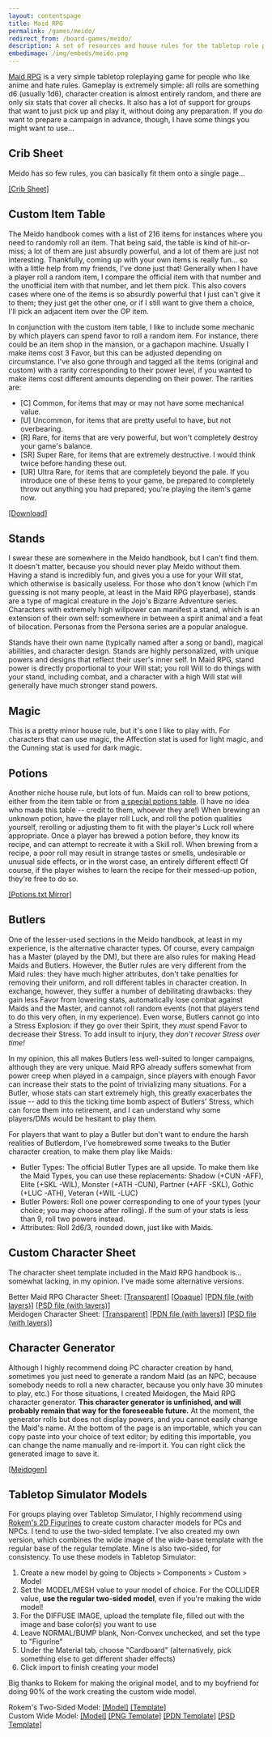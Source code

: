 ```yaml
---
layout: contentspage
title: Maid RPG
permalink: /games/meido/
redirect_from: /board-games/meido/
description: A set of resources and house rules for the tabletop role playing game Maid RPG.
embedimage: /img/embeds/meido.png
---
```


<a href='http://maidrpg.com/index.shtml'>Maid RPG</a> is a very simple tabletop roleplaying game for people who like anime and hate rules. Gameplay is extremely simple: all rolls are something d6 (usually 1d6), character creation is almost entirely random, and there are only six stats that cover all checks. It also has a lot of support for groups that want to just pick up and play it, without doing any preparation. If you <em>do</em> want to prepare a campaign in advance, though, I have some things you might want to use...

<!--more-->

<h2 id="0">Crib Sheet</h2>

Meido has so few rules, you can basically fit them onto a single page...

<a href="/downloads/meido/crib_sheet.png">[Crib Sheet]</a>

<h2 id="1">Custom Item Table</h2>

The Meido handbook comes with a list of 216 items for instances where you need to randomly roll an item. That being said, the table is kind of hit-or-miss; a lot of them are just absurdly powerful, and a lot of them are just not interesting. Thankfully, coming up with your own items is really fun... so with a little help from my friends, I've done just that! Generally when I have a player roll a random item, I compare the official item with that number and the unofficial item with that number, and let them pick. This also covers cases where one of the items is so absurdly powerful that I just can't give it to them; they just get the other one, or if I still want to give them a choice, I'll pick an adjacent item over the OP item.

In conjunction with the custom item table, I like to include some mechanic by which players can spend favor to roll a random item. For instance, there could be an item shop in the mansion, or a gachapon machine. Usually I make items cost 3 Favor, but this can be adjusted depending on circumstance. I've also gone through and tagged all the items (original and custom) with a rarity corresponding to their power level, if you wanted to make items cost different amounts depending on their power. The rarities are:
<ul>
	<li>[C] Common, for items that may or may not have some mechanical value.</li>
	<li>[U] Uncommon, for items that are pretty useful to have, but not overbearing.</li>
	<li>[R] Rare, for items that are very powerful, but won't completely destroy your game's balance.</li>
	<li>[SR] Super Rare, for items that are extremely destructive. I would think twice before handing these out.</li>
	<li>[UR] Ultra Rare, for items that are completely beyond the pale. If you introduce one of these items to your game, be prepared to completely throw out anything you had prepared; you're playing the item's game now.</li>
</ul>

<a href="/downloads/meido/item_table.json">[Download]</a>

<h2 id="2">Stands</h2>

I swear these are somewhere in the Meido handbook, but I can't find them. It doesn't matter, because you should never play Meido without them. Having a stand is incredibly fun, and gives you a use for your Will stat, which otherwise is basically useless. For those who don't know (which I'm guessing is not many people, at least in the Maid RPG playerbase), stands are a type of magical creature in the Jojo's Bizarre Adventure series. Characters with extremely high willpower can manifest a stand, which is an extension of their own self: somewhere in between a spirit animal and a feat of bilocation. Personas from the Persona series are a popular analogue. 

Stands have their own name (typically named after a song or band), magical abilities, and character design. Stands are highly personalized, with unique powers and designs that reflect their user's inner self. In Maid RPG, stand power is directly proportional to your Will stat; you roll Will to do things with your stand, including combat, and a character with a high Will stat will generally have much stronger stand powers.

<h2 id="3">Magic</h2>

This is a pretty minor house rule, but it's one I like to play with. For characters that can use magic, the Affection stat is used for light magic, and the Cunning stat is used for dark magic.

<h2 id="4">Potions</h2>

Another niche house rule, but lots of fun. Maids can roll to brew potions, either from the item table or from [a special potions table](https://pastebin.com/raw/bqRwJ9dg). (I have no idea who made this table -- credit to them, whoever they are!) When brewing an unknown potion, have the player roll Luck, and roll the potion qualities yourself, rerolling or adjusting them to fit with the player's Luck roll where appropriate. Once a player has brewed a potion before, they know its recipe, and can attempt to recreate it with a Skill roll. When brewing from a recipe, a poor roll may result in strange tastes or smells, undesirable or unusual side effects, or in the worst case, an entirely different effect! Of course, if the player wishes to learn the recipe for their messed-up potion, they're free to do so.

<a href="/downloads/meido/Potions.txt">[Potions.txt Mirror]</a>

<h2 id="5">Butlers</h2>

One of the lesser-used sections in the Meido handbook, at least in my experience, is the alternative character types. Of course, every campaign has a Master (played by the DM), but there are also rules for making Head Maids and Butlers. However, the Butler rules are very different from the Maid rules: they have much higher attributes, don't take penalties for removing their uniform, and roll different tables in character creation. In exchange, however, they suffer a number of debilitating drawbacks: they gain less Favor from lowering stats, automatically lose combat against Maids and the Master, and cannot roll random events (not that players tend to do this very often, in my experience). Even worse, Butlers cannot go into a Stress Explosion: if they go over their Spirit, they <em>must</em> spend Favor to decrease their Stress. To add insult to injury, they <em>don't recover Stress over time!</em> 

In my opinion, this all makes Butlers less well-suited to longer campaigns, although they are very unique. Maid RPG already suffers somewhat from power creep when played in a campaign, since players with enough Favor can increase their stats to the point of trivializing many situations. For a Butler, whose stats can start extremely high, this greatly exacerbates the issue -- add to this the ticking time bomb aspect of Butlers' Stress, which can force them into retirement, and I can understand why some players/DMs would be hesitant to play them.

For players that want to play a Butler but don't want to endure the harsh realities of Butlerdom, I've homebrewed some tweaks to the Butler character creation, to make them play like Maids:
<ul>
	<li>Butler Types: The official Butler Types are all upside. To make them like the Maid Types, you can use these replacements: Shadow (+CUN -AFF), Elite (+SKL -WIL), Monster (+ATH -CUN), Partner (+AFF -SKL), Gothic (+LUC -ATH), Veteran (+WIL -LUC)</li>
	<li>Butler Powers: Roll one power corresponding to one of your types (your choice; you may choose after rolling). If the sum of your stats is less than 9, roll two powers instead.</li>
	<li>Attributes: Roll 2d6/3, rounded down, just like with Maids.</li>
</ul> 

<h2 id="6">Custom Character Sheet</h2>

The character sheet template included in the Maid RPG handbook is... somewhat lacking, in my opinion. I've made some alternative versions.

Better Maid RPG Character Sheet: <a href="/downloads/meido/transparent.png">[Transparent]</a> <a href="/downloads/meido/opaque.png">[Opaque]</a> <a href="/downloads/meido/layers.pdn">[PDN file (with layers)]</a> <a href="/downloads/meido/layers.psd">[PSD file (with layers)]</a><br/>
Meidogen Character Sheet: <a href="/downloads/meido/meidogen_transparent.png">[Transparent]</a> <a href="/downloads/meido/meidogen_layers.pdn">[PDN file (with layers)]</a> <a href="/downloads/meido/meidogen_layers.psd">[PSD file (with layers)]</a>

<h2 id="7">Character Generator</h2>

Although I highly recommend doing PC character creation by hand, sometimes you just need to generate a random Maid (as an NPC, because somebody needs to roll a new character, because you only have 30 minutes to play, etc.) For those situations, I created Meidogen, the Maid RPG character generator. <b>This character generator is unfinished, and will probably remain that way for the foreseeable future.</b> At the moment, the generator rolls but does not display powers, and you cannot easily change the Maid's name. At the bottom of the page is an importable, which you can copy paste into your choice of text editor; by editing this importable, you can change the name manually and re-import it. You can right click the generated image to save it.

<a href="/_pages/games/meidogen/MaidRPGGenerator.html">[Meidogen]</a>

<h2 id="8">Tabletop Simulator Models</h2>

For groups playing over Tabletop Simulator, I highly recommend using [Rokem's 2D Figurines](https://steamcommunity.com/sharedfiles/filedetails/?id=891993501) to create custom character models for PCs and NPCs. I tend to use the two-sided template. I've also created my own version, which combines the wide image of the wide-base template with the regular base of the regular template. Mine is also two-sided, for consistency. To use these models in Tabletop Simulator:
<ol>
	<li>Create a new model by going to Objects > Components > Custom > Model</li>
	<li>Set the MODEL/MESH value to your model of choice. For the COLLIDER value, <b>use the regular two-sided model</b>, even if you're making the wide model!</li>
	<li>For the DIFFUSE IMAGE, upload the template file, filled out with the image and base color(s) you want to use</li>
	<li>Leave NORMAL/BUMP blank, Non-Convex unchecked, and set the type to "Figurine"</li>
	<li>Under the Material tab, choose "Cardboard" (alternatively, pick something else to get different shader effects)</li>
	<li>Click import to finish creating your model</li>
</ol>

Big thanks to Rokem for making the original model, and to my boyfriend for doing 90% of the work creating the custom wide model.

Rokem's Two-Sided Model: <a href="/downloads/meido/TwoSidedModel.obj">[Model]</a> <a href="/downloads/meido/TwoSidedTemplate.png">[Template]</a><br/>
Custom Wide Model: <a href="/downloads/meido/WideModel.obj">[Model]</a> <a href="/downloads/meido/Template.png">[PNG Template]</a> <a href="/downloads/meido/Template.pdn">[PDN Template]</a> <a href="/downloads/meido/Template.psd">[PSD Template]</a>
